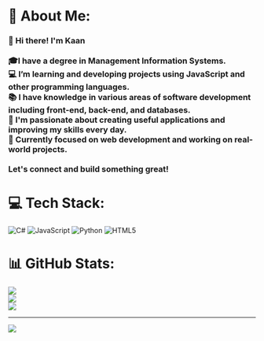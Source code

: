# 💫 About Me:
### 👋 Hi there! I'm Kaan<br><br>🎓I have a degree in Management Information Systems.  <br>💻 I’m learning and developing projects using JavaScript and other programming languages.  <br>📚 I have knowledge in various areas of software development including front-end, back-end, and databases.  <br>🚀 I'm passionate about creating useful applications and improving my skills every day.  <br>🌱 Currently focused on web development and working on real-world projects.<br><br>Let's connect and build something great!<br>


# 💻 Tech Stack:
![C#](https://img.shields.io/badge/c%23-%23239120.svg?style=for-the-badge&logo=csharp&logoColor=white) ![JavaScript](https://img.shields.io/badge/javascript-%23323330.svg?style=for-the-badge&logo=javascript&logoColor=%23F7DF1E) ![Python](https://img.shields.io/badge/python-3670A0?style=for-the-badge&logo=python&logoColor=ffdd54) ![HTML5](https://img.shields.io/badge/html5-%23E34F26.svg?style=for-the-badge&logo=html5&logoColor=white)
# 📊 GitHub Stats:
![](https://github-readme-stats.vercel.app/api?username=kaancaydin&theme=dark&hide_border=false&include_all_commits=false&count_private=false)<br/>
![](https://nirzak-streak-stats.vercel.app/?user=kaancaydin&theme=dark&hide_border=false)<br/>
![](https://github-readme-stats.vercel.app/api/top-langs/?username=kaancaydin&theme=dark&hide_border=false&include_all_commits=false&count_private=false&layout=compact)

---
[![](https://visitcount.itsvg.in/api?id=kaancaydin&icon=0&color=0)](https://visitcount.itsvg.in)

<!-- Proudly created with GPRM ( https://gprm.itsvg.in ) -->
